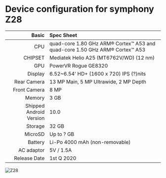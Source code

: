 
Device configuration for symphony Z28
============================================================
Basic   | Spec Sheet
-------:|:-------------------------
CPU     | quad-core 1.80 GHz ARM® Cortex™ A53 and quad-core 1.50 GHz ARM® Cortex™ A53
CHIPSET | Mediatek Helio A25 (MT6762V/WD) (12 nm)
GPU     | PowerVR Rogue GE8320
Display |  6.52~6.54' HD+ (1600 x 720) IPS (?)nits
Rear Camera  | 13 MP Main, 5 MP Ultrawide, 2 MP Depth
Front Camera | 8 MP
Memory  | 3 GB
Shipped Android Version | 10.0
Storage | 32 GB
MicroSD | Up to ? GB
Battery | Li-Po 4000 mAh (non-removable)
AC adaptor | 5V / 1.5A
Release Date | 1st Q 2020

![Z28](https://www.gsmarena.com.bd/images/products/Symphony-Z28-Cranberry-Red.jpg "Z28")
